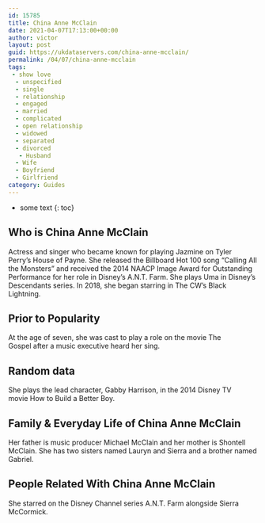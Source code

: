 ```yaml
---
id: 15785
title: China Anne McClain
date: 2021-04-07T17:13:00+00:00
author: victor
layout: post
guid: https://ukdataservers.com/china-anne-mcclain/
permalink: /04/07/china-anne-mcclain
tags:
 - show love
  - unspecified
  - single
  - relationship
  - engaged
  - married
  - complicated
  - open relationship
  - widowed
  - separated
  - divorced
   - Husband
  - Wife
  - Boyfriend
  - Girlfriend
category: Guides
---
```


* some text
{: toc}


## Who is China Anne McClain



Actress and singer who became known for playing Jazmine on Tyler Perry&#8217;s House of Payne. She released the Billboard Hot 100 song &#8220;Calling All the Monsters&#8221; and received the 2014 NAACP Image Award for Outstanding Performance for her role in Disney&#8217;s A.N.T. Farm. She plays Uma in Disney&#8217;s Descendants series. In 2018, she began starring in The CW&#8217;s Black Lightning.

                
                
                
## Prior to Popularity



At the age of seven, she was cast to play a role on the movie The Gospel after a music executive heard her sing. 

                
                
                
## Random data



She plays the lead character, Gabby Harrison, in the 2014 Disney TV movie How to Build a Better Boy. 

                
                
                
## Family & Everyday Life of China Anne McClain



Her father is music producer Michael McClain and her mother is Shontell McClain. She has two sisters named Lauryn and Sierra and a brother named Gabriel. 

                
                
                
## People Related With China Anne McClain



She starred on the Disney Channel series A.N.T. Farm alongside Sierra McCormick. 

                
              
            
          
          
          